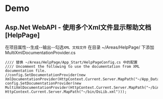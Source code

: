 # Demo

## Asp.Net WebAPI - 使用多个Xml文件显示帮助文档[HelpPage]
在项目属性--生成--输出--勾选`XML 文档文件`
在目录 ~/Areas/HelpPage/ 下添加 MultiXmlDocumentationProvider.cs

```
//// 替换 ~/Areas/HelpPage/App_Start/HelpPageConfig.cs 中的配置
//// Uncomment the following to use the documentation from XML documentation file.
//config.SetDocumentationProvider(new XmlDocumentationProvider(HttpContext.Current.Server.MapPath("~/App_Data/XmlDocument.xml")));
config.SetDocumentationProvider(new MultiXmlDocumentationProvider(HttpContext.Current.Server.MapPath("~/bin/WebAPI.xml"), HttpContext.Current.Server.MapPath("~/bin/DsLib.xml")));
```

